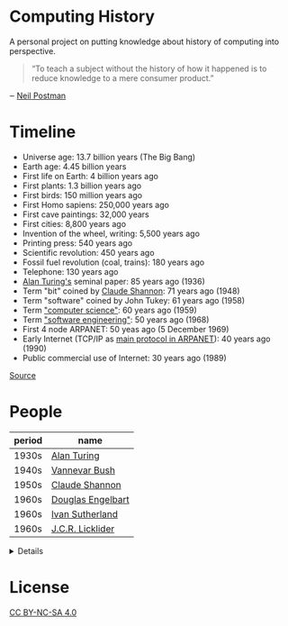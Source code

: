 # Computing History

A personal project on putting knowledge about history of computing into perspective.

> “To teach a subject without the history of how it happened is to reduce
> knowledge to a mere consumer product.”

‒ [Neil Postman](https://en.wikipedia.org/wiki/Neil_Postman)

# Timeline

 - Universe age: 13.7 billion years (The Big Bang)
 - Earth age: 4.45 billion years
 - First life on Earth: 4 billion years ago
 - First plants: 1.3 billion years ago
 - First birds: 150 million years ago
 - First Homo sapiens: 250,000 years ago
 - First cave paintings: 32,000 years
 - First cities: 8,800 years ago
 - Invention of the wheel, writing: 5,500 years ago
 - Printing press: 540 years ago
 - Scientific revolution: 450 years ago
 - Fossil fuel revolution (coal, trains): 180 years ago
 - Telephone: 130 years ago
 - [Alan Turing's](people/alan-turing.md) seminal paper: 85 years ago (1936)
 - Term "bit" coined by [Claude Shannon](people/claude-shannon.md): 71 years ago (1948)
 - Term "software" coined by John Tukey: 61 years ago (1958)
 - Term ["computer science"](http://archive.fo/JrSwK): 60 years ago (1959)
 - Term ["software engineering"](http://archive.is/UtWMo): 50 years ago (1968)
 - First 4 node ARPANET: 50 yeas ago (5 December 1969)
 - Early Internet (TCP/IP as [main protocol in ARPANET](https://en.wikipedia.org/wiki/ARPANET#Software_and_protocols)): 40 years ago (1990)
 - Public commercial use of Internet: 30 years ago (1989)

[Source](http://math.ucr.edu/home/baez/timeline.html)

# People

 period    | name
---------- | --------------
 1930s     | [Alan Turing](people/alan-turing.md)
 1940s     | [Vannevar Bush](people/vannevar-bush.md)
 1950s     | [Claude Shannon](people/claude-shannon.md)
 1960s     | [Douglas Engelbart](people/douglas-engelbart.md)
 1960s     | [Ivan Sutherland](people/ivan-sutherland.md)
 1960s     | [J.C.R. Licklider](people/jcr-licklider.md)

<details>

To update README and table above.
`$ go run gen-readme.go people/*.md > README.md`
</details>


# License

[CC BY-NC-SA 4.0](./LICENSE)
